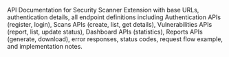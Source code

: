 API Documentation for Security Scanner Extension with base URLs, authentication details, all endpoint definitions including Authentication APIs (register, login), Scans APIs (create, list, get details), Vulnerabilities APIs (report, list, update status), Dashboard APIs (statistics), Reports APIs (generate, download), error responses, status codes, request flow example, and implementation notes.